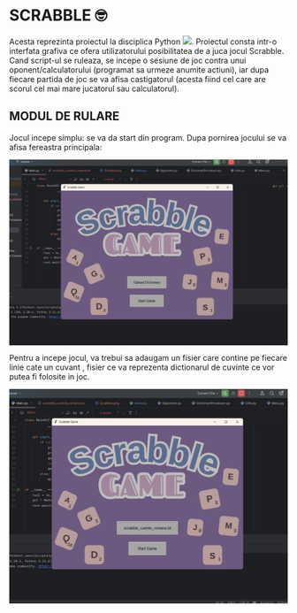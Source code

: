 # SCRABBLE :nerd_face:
Acesta reprezinta proiectul la disciplica Python [![](https://skillicons.dev/icons?i=py)](https://skillicons.dev). Proiectul consta intr-o interfata grafiva ce ofera utilizatorului posibilitatea de a juca jocul Scrabble. Cand script-ul se ruleaza, se incepe o sesiune de joc contra unui oponent/calculatorului (programat sa urmeze anumite actiuni), iar dupa fiecare partida de joc se va afisa castigatorul (acesta fiind cel care are scorul cel mai mare jucatorul sau calculatorul).

## MODUL DE RULARE
Jocul incepe simplu: se va da start din program. Dupa pornirea jocului se va afisa fereastra principala: 

<img align="center" src="Images/1.png">

Pentru a incepe jocul, va trebui sa adaugam un fisier care contine pe fiecare linie cate un cuvant
, fisier ce va reprezenta dictionarul de cuvinte ce vor putea fi folosite in joc.

<img align="center" src="Images/2.png">
